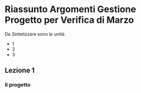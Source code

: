# Riassunto Argomenti Gestione Progetto per Verifica di Marzo

Da Sintetizzare sono le unità:
- 1
- 2
- 3

## Lezione 1
### Il progetto


<!--stackedit_data:
eyJoaXN0b3J5IjpbLTE5MTgzMDg1MTYsLTU0ODI1MzkwNCw3Mz
A5OTgxMTZdfQ==
-->